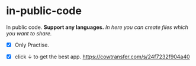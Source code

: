 # in-public-code
In public code. **Support any languages.**
_In here you can create files which you want to share._
- [x] Only Practise.



- [x] click ↓ to get the best app.
https://cowtransfer.com/s/24f7232f904a40
